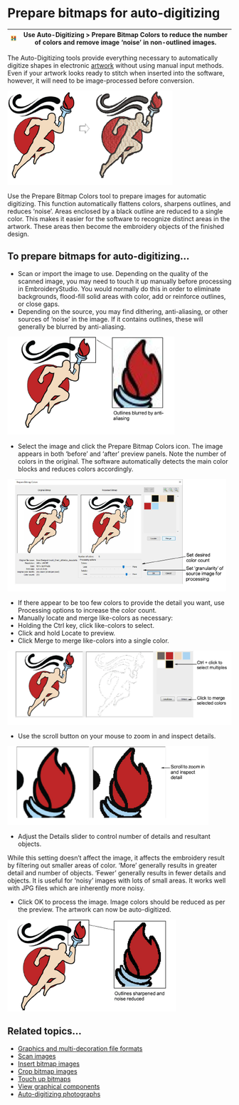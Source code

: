 # Prepare bitmaps for auto-digitizing

| ![BitmapPreparation.png](assets/BitmapPreparation.png) | Use Auto-Digitizing > Prepare Bitmap Colors to reduce the number of colors and remove image ‘noise’ in non-outlined images. |
| ------------------------------------------------------ | --------------------------------------------------------------------------------------------------------------------------- |

The Auto-Digitizing tools provide everything necessary to automatically digitize shapes in electronic [artwork](../../glossary/glossary#artwork) without using manual input methods. Even if your artwork looks ready to stitch when inserted into the software, however, it will need to be image-processed before conversion.

![bitmaps00086.png](assets/bitmaps00086.png)

Use the Prepare Bitmap Colors tool to prepare images for automatic digitizing. This function automatically flattens colors, sharpens outlines, and reduces ‘noise’. Areas enclosed by a black outline are reduced to a single color. This makes it easier for the software to recognize distinct areas in the artwork. These areas then become the embroidery objects of the finished design.

## To prepare bitmaps for auto-digitizing...

- Scan or import the image to use. Depending on the quality of the scanned image, you may need to touch it up manually before processing in EmbroideryStudio. You would normally do this in order to eliminate backgrounds, flood-fill solid areas with color, add or reinforce outlines, or close gaps.
- Depending on the source, you may find dithering, anti-aliasing, or other sources of ‘noise’ in the image. If it contains outlines, these will generally be blurred by anti-aliasing.

![bitmaps00089.png](assets/bitmaps00089.png)

- Select the image and click the Prepare Bitmap Colors icon. The image appears in both ‘before’ and ‘after’ preview panels. Note the number of colors in the original. The software automatically detects the main color blocks and reduces colors accordingly.

![PrepareBitmapColors.png](assets/PrepareBitmapColors.png)

- If there appear to be too few colors to provide the detail you want, use Processing options to increase the color count.
- Manually locate and merge like-colors as necessary:
- Holding the Ctrl key, click like-colors to select.
- Click and hold Locate to preview.
- Click Merge to merge like-colors into a single color.

![PrepareBitmapColors-2.png](assets/PrepareBitmapColors-2.png)

- Use the scroll button on your mouse to zoom in and inspect details.

![PrepareBitmapColors-3.png](assets/PrepareBitmapColors-3.png)

- Adjust the Details slider to control number of details and resultant objects.

While this setting doesn’t affect the image, it affects the embroidery result by filtering out smaller areas of color. ‘More’ generally results in greater detail and number of objects. ‘Fewer’ generally results in fewer details and objects. It is useful for ‘noisy’ images with lots of small areas. It works well with JPG files which are inherently more noisy.

- Click OK to process the image. Image colors should be reduced as per the preview. The artwork can now be auto-digitized.

![bitmaps00098.png](assets/bitmaps00098.png)

## Related topics...

- [Graphics and multi-decoration file formats](../../Management/formats/Graphics_and_multi-decoration_file_formats)
- [Scan images](Scan_images)
- [Insert bitmap images](Insert_bitmap_images)
- [Crop bitmap images](Crop_bitmap_images)
- [Touch up bitmaps](Touch_up_bitmaps)
- [View graphical components](../../Basics/view/View_graphical_components)
- [Auto-digitizing photographs](../automatic/Auto-digitizing_photographs)
